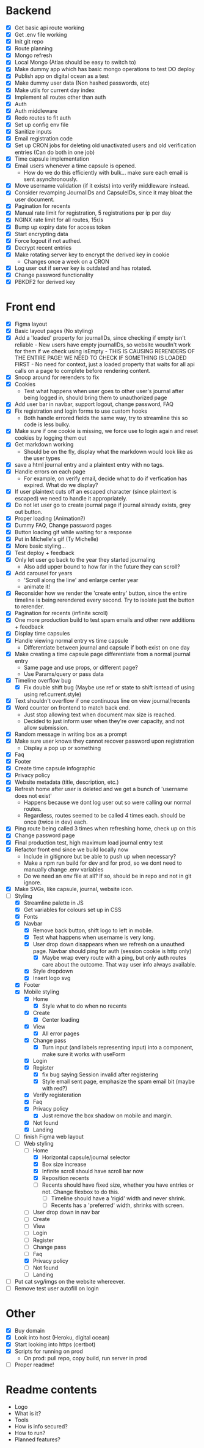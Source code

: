 # Backend
- [x] Get basic api route working
- [x] Get .env file working
- [x] Init git repo
- [x] Route planning
- [x] Mongo refresh
- [x] Local Mongo (Atlas should be easy to switch to)
- [x] Make dummy app which has basic mongo operations to test DO deploy
- [x] Publish app on digital ocean as a test
- [x] Make dummy user data (Non hashed passwords, etc)
- [x] Make utils for current day index
- [x] Implement all routes other than auth
- [x] Auth
- [x] Auth middleware
- [x] Redo routes to fit auth
- [x] Set up config env file
- [x] Sanitize inputs
- [x] Email registration code
- [x] Set up CRON jobs for deleting old unactivated users and old verification entries (Can do both in one job)
- [x] Time capsule implementation
- [x] Email users whenever a time capsule is opened.
    - How do we do this efficiently with bulk... make sure each email is sent asynchronously.
- [x] Move username validation (if it exists) into verify middleware instead.
- [x] Consider revamping JournalIDs and CapsuleIDs, since it may bloat the user document.
- [x] Pagination for recents
- [x] Manual rate limit for registration, 5 registrations per ip per day
- [x] NGINX rate limit for all routes, 15r/s
- [x] Bump up expiry date for access token
- [x] Start encrypting data
- [x] Force logout if not authed.
- [x] Decrypt recent entries
- [x] Make rotating server key to encrypt the derived key in cookie
    - Changes once a week on a CRON
- [x] Log user out if server key is outdated and has rotated.
- [x] Change password functionality
- [x] PBKDF2 for derived key

# Front end
- [x] Figma layout
- [x] Basic layout pages (No styling)
- [x] Add a 'loaded' property for journalIDs, since checking if empty isn't reliable
        - New users have empty journalIDs, so website woudln't work for them if we check using isEmpty
        - THIS IS CAUSING RERENDERS OF THE ENTIRE PAGE! WE NEED TO CHECK IF SOMETHING IS LOADED FIRST
            - No need for context, just a loaded property that waits for all api calls on a page to complete before rendering content.
- [x] Snoop around for rerenders to fix
- [x] Cookies
    - Test what happens when user goes to other user's journal after being logged in, should bring them to unauthorized page
- [x] Add user bar in navbar, support logout, change password, FAQ
- [x] Fix registration and login forms to use custom hooks
    - Both handle errored fields the same way, try to streamline this so code is less bulky.
- [x] Make sure if one cookie is missing, we force use to login again and reset cookies by logging them out
- [x] Get markdown working
    - Should be on the fly, display what the markdown would look like as the user types
- [x] save a html journal entry and a plaintext entry with no tags.
- [x] Handle errors on each page
    - For example, on verify email, decide what to do if verfication has expired. What do we display?
- [x] If user plaintext cuts off an escaped character (since plaintext is escaped) we need to handle it appropriately.
- [x] Do not let user go to create journal page if journal already exists, grey out button.
- [x] Proper loading (Animation?)
- [x] Dummy FAQ, Change password pages
- [x] Button loading gif while waiting for a response
- [x] Put in Michelle's gif (Ty Michelle)
- [x] More basic styling...
- [x] Test deploy + feedback
- [x] Only let user go back to the year they started journaling
    - Also add upper bound to how far in the future they can scroll?
- [x] Add carousel for years
    - 'Scroll along the line' and enlarge center year
    - animate it!
- [x] Reconsider how we render the 'create entry' button, since the entire timeline is being rerendered every second. Try to isolate just the button to rerender.
- [x] Pagination for recents (infinite scroll)
- [x] One more production build to test spam emails and other new additions + feedback
- [x] Display time capsules
- [x] Handle viewing normal entry vs time capsule
    - Differentiate between journal and capsule if both exist on one day
- [x] Make creating a time capsule page differentiate from a normal journal entry
    - Same page and use props, or different page?
    - Use Params/query or pass data 
- [x] Timeline overflow bug
    - [x] Fix double shift bug (Maybe use ref or state to shift isntead of using using ref.current.style)
- [x] Text shouldn't overflow if one continuous line on view journal/recents
- [x] Word counter on frontend to match back end.
    - Just stop allowing text when document max size is reached.
    * Decided to just inform user when they're over capacity, and not allow submission.
- [x] Random message in writing box as a prompt
- [x] Make sure user knows they cannot recover password upon registration
    - Display a pop up or something
- [x] Faq
- [x] Footer
- [x] Create time capsule infographic
- [x] Privacy policy
- [x] Website metadata (title, description, etc.)
- [x] Refresh home after user is deleted and we get a bunch of 'username does not exist'
    - Happens because we dont log user out so were calling our normal routes.
    - Regardless, routes seemed to be called 4 times each. should be once (twice in dev) each.
- [x] Ping route being called 3 times when refreshing home, check up on this
- [x] Change password page
- [x] Final production test, high maximum load journal entry test
- [x] Refactor front end since we build locally now
    - Include in gitignore but be able to push up when necessary?
    - Make a npm run build for dev and for prod, so we dont need to manually change .env variables
    - Do we need an env file at all? If so, should be in repo and not in git ignore.
- [x] Make SVGs, like capsule, journal, website icon.
- [ ] Styling
    - [x] Streamline palette in JS
    - [x] Get variables for colours set up in CSS
    - [x] Fonts
    - [x] Navbar
        - [x] Remove back button, shift logo to left in mobile.
        - [x] Test what happens when username is very long.
        - [x] User drop down disappears when we refresh on a unauthed page. Navbar should ping for auth (session cookie is http only)
            - [x] Maybe wrap every route with a ping, but only auth routes care about the outcome. That way user info always available.
        - [x] Style dropdown
        - [x] Insert logo svg
    - [x] Footer
    - [x] Mobile styling
        - [x] Home
            - [x] Style what to do when no recents
        - [x] Create
            - [x] Center loading
        - [x] View
            - [x] All error pages
        - [x] Change pass
            - [x] Turn input (and labels representing input) into a component, make sure it works with useForm
        - [x] Login
        - [x] Register
            - [x] fix bug saying Session invalid after registering
            - [x] Style email sent page, emphasize the spam email bit (maybe with red?)
        - [x] Verify registeration
        - [x] Faq
        - [x] Privacy policy
            - [x] Just remove the box shadow on mobile and margin.
        - [x] Not found
        - [x] Landing
    - [ ] finish Figma web layout
    - [ ] Web styling
        - [ ] Home
            - [x] Horizontal capsule/journal selector
            - [x] Box size increase
            - [x] Infinite scroll should have scroll bar now
            - [x] Reposition recents
            - [ ] Recents should have fixed size, whether you have entries or not. Change flexbox to do this.
                - [ ] Timeline should have a 'rigid' width and never shrink.
                - [ ] Recents has a 'preferred' width, shrinks with screen.
        - [ ] User drop down in nav bar
        - [ ] Create
        - [ ] View
        - [ ] Login
        - [ ] Register
        - [ ] Change pass
        - [ ] Faq
        - [x] Privacy policy
        - [ ] Not found
        - [ ] Landing
- [ ] Put cat svg/imgs on the website whereever.
- [ ] Remove test user autofill on login

# Other
- [x] Buy domain
- [x] Look into host (Heroku, digital ocean)
- [x] Start looking into https (certbot)
- [x] Scripts for running on prod
    - On prod: pull repo, copy build, run server in prod
- [ ] Proper readme!

# Readme contents
- Logo
- What is it?
- Tools
- How is info secured?
- How to run?
- Planned features?
